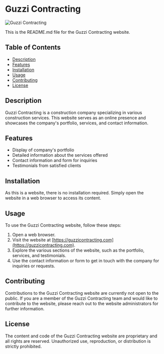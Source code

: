 # Guzzi Contracting

![Guzzi Contracting](https://guzzicontracting.com/images/logo.png)

This is the README.md file for the Guzzi Contracting website.

## Table of Contents

- [Description](#description)
- [Features](#features)
- [Installation](#installation)
- [Usage](#usage)
- [Contributing](#contributing)
- [License](#license)

## Description

Guzzi Contracting is a construction company specializing in various construction services. This website serves as an online presence and showcases the company's portfolio, services, and contact information.

## Features

- Display of company's portfolio
- Detailed information about the services offered
- Contact information and form for inquiries
- Testimonials from satisfied clients

## Installation

As this is a website, there is no installation required. Simply open the website in a web browser to access its content.

## Usage

To use the Guzzi Contracting website, follow these steps:

1. Open a web browser.
2. Visit the website at [https://guzzicontracting.com](https://guzzicontracting.com).
3. Explore the various sections of the website, such as the portfolio, services, and testimonials.
4. Use the contact information or form to get in touch with the company for inquiries or requests.

## Contributing

Contributions to the Guzzi Contracting website are currently not open to the public. If you are a member of the Guzzi Contracting team and would like to contribute to the website, please reach out to the website administrators for further information.

## License

The content and code of the Guzzi Contracting website are proprietary and all rights are reserved. Unauthorized use, reproduction, or distribution is strictly prohibited.

